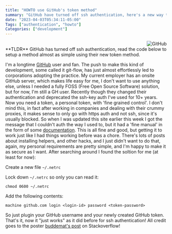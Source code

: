 ```yaml
---
title: "HOWTO use GitHub's token method"
summary: "GitHub have turned off ssh authentication, here's a new way to do it that is almost as easy"
date: "2023-04-03T05:34:11-05:00"
Tags: ["authentication", "howto"]
Categories: ["development"] 
---
```

<div align="right"><img src="colophon/github.png" alt="GitHub"></div>
**TLDR** GitHub has turned off ssh authentication, read the code below to setup a method almost as simple using their new token method.

I'm a longtime [GitHub](https://github.com/) user and fan. The push to make this kind of development, some called it git-flow, has just almost effortlessly led to corporations adopting the practice. My current employer has an onsite GitHub server, which makes life easy for me, I don't want to use anything else, unless I needed a fully FOSS (Free Open Source Software) solution, but for now, I'm still a GH user. Recently though they changed their authentication and deprecated the ssh-key auth I've used for 10+ years. Now you need a token, a personal token, with 'fine grained control'. I don't mind this, in fact after working in companies and dealing with their crummy proxies, it makes sense to only go with https auth and not ssh, since it's usually blocked. So when I was updated this site earlier this week I got the message that I couldn't auth the way I used to, but it had a 'fine manual' in the form of some [documentation](https://docs.github.com/en/authentication/keeping-your-account-and-data-secure/creating-a-personal-access-token). This is all fine and good, but getting it to work just like I had things working before was a chore. There's lots of posts about installing helpers, and other hacks, and I just didn't want to do that, again, my personal requirements are pretty simple, and I'm happy to make it as secure as I want. After searching around I found the soltion for me (at least for now):

Create a new file `~/.netrc`

Lock down `~/.netrc` so only you can read it:

```
chmod 0600 ~/.netrc
```

Add the following contents:

```
machine github.com login <login-id> password <token-password>
```

So just plugin your GitHub username and your newly created GitHub token. That's it, now it "just works" as it did before for ssh authentication! All credit goes to the poster [buddemat's post](https://stackoverflow.com/revisions/68558789/2) on Stackoverflow!
